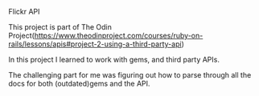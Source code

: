 Flickr API

This project is part of The Odin Project(https://www.theodinproject.com/courses/ruby-on-rails/lessons/apis#project-2-using-a-third-party-api)

In this project I learned to work with gems, and third party APIs.

The challenging part for me was figuring out how to parse through all the docs for both (outdated)gems and the API.